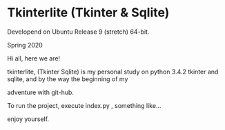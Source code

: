 # Tkinterlite (Tkinter & Sqlite)

Developend on Ubuntu Release 9 (stretch) 64-bit.

Spring 2020

Hi all, here we are!

tkinterlite, (Tkinter Sqlite) is my personal study on python 3.4.2 tkinter and sqlite, and by the way the beginning of my

adventure with git-hub.

To run the project, execute index.py , something like...

enjoy yourself.
